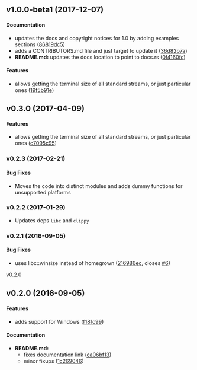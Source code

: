 <a name="v1.0.0-beta1"></a>
## v1.0.0-beta1 (2017-12-07)


#### Documentation

*   updates the docs and copyright notices for 1.0 by adding examples sections ([86819dc5](https://github.com/JohnTitor/termize/commit/86819dc5f1f80f3d9172bf3fa70781294762252e))
*   adds a CONTRIBUTORS.md file and just target to update it ([36d82b7a](https://github.com/JohnTitor/termize/commit/36d82b7a094e02eb76d26bb987a53ac85f3dc407))
* **README.md:**  updates the docs location to point to docs.rs ([0f4160fc](https://github.com/JohnTitor/termize/commit/0f4160fc37c2311ff2e02f97cb252b2d09a87629))

#### Features

*   allows getting the terminal size of all standard streams, or just particular ones ([19f5b91e](https://github.com/JohnTitor/termize/commit/19f5b91eed0b6486983b80fe713ad18e34afb70a))


<a name="v0.3.0"></a>
## v0.3.0 (2017-04-09)


#### Features

*   allows getting the terminal size of all standard streams, or just particular ones ([c7095c95](https://github.com/JohnTitor/termize/commit/c7095c95d633e0a36ea78434bc83349a9711a187))



<a name="v0.2.3"></a>
### v0.2.3 (2017-02-21)

#### Bug Fixes

* Moves the code into distinct modules and adds dummy functions for unsupported platforms


<a name="v0.2.2"></a>
### v0.2.2 (2017-01-29)

* Updates deps `libc` and `clippy`

<a name="v0.2.1"></a>
### v0.2.1 (2016-09-05)


#### Bug Fixes

*   uses libc::winsize instead of homegrown ([216986ec](https://github.com/JohnTitor/termize/commit/216986ecdbe528523953a1cde4cf6c329a0f4fbc), closes [#6](https://github.com/JohnTitor/termize/issues/6))




<a name="v0.2.0">v0.2.0</a>
## v0.2.0 (2016-09-05)

#### Features

* adds support for Windows ([f181c99](https://github.com/JohnTitor/termize/commit/f181c99c0c306b711952a2a4053df904e851413f))

#### Documentation

* **README.md:**
  *  fixes documentation link ([ca06bf13](https://github.com/JohnTitor/termize/commit/ca06bf132948559032853addd9aa0af022a126e9))
  *  minor fixups ([1c269046](https://github.com/JohnTitor/termize/commit/1c2690462b1b1db58d46395c6f1cf098dd769e18))


